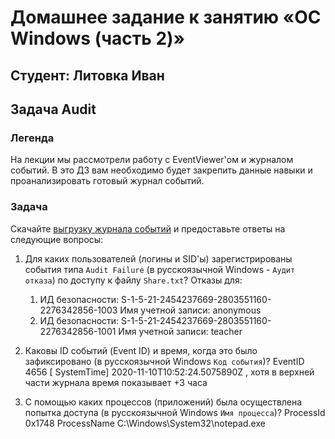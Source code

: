 # Домашнее задание к занятию «ОС Windows (часть 2)»

## Студент: Литовка Иван

## Задача Audit

### Легенда

На лекции мы рассмотрели работу с EventViewer'ом и журналом событий. В это ДЗ вам необходимо будет закрепить данные навыки и проанализировать готовый журнал событий.

### Задача

Скачайте [выгрузку журнала событий](assets/events.evtx) и предоставьте ответы на следующие вопросы:
1. Для каких пользователей (логины и SID'ы) зарегистрированы события типа `Audit Failure` (в русскоязычной Windows - `Аудит отказа`) по доступу к файлу `Share.txt`?
Отказы для:  
    1. ИД безопасности:		S-1-5-21-2454237669-2803551160-2276342856-1003 Имя учетной записи: anonymous
    2. ИД безопасности:		S-1-5-21-2454237669-2803551160-2276342856-1001 Имя учетной записи: teacher  

2. Каковы ID событий (Event ID) и время, когда это было зафиксировано (в русскоязычной Windows `Код события`)?
 EventID 4656  [ SystemTime]  2020-11-10T10:52:24.5075890Z , хотя в верхней части журнала время показывает +3 часа  
3. С помощью каких процессов (приложений) была осуществлена попытка доступа (в русскоязычной Windows `Имя процесса`)?
ProcessId 0x1748 
ProcessName C:\Windows\System32\notepad.exe 
